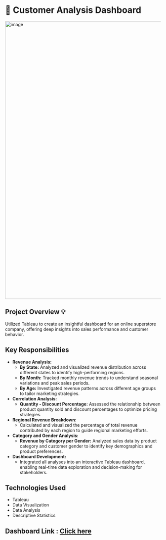 # 🔎 Customer Analysis Dashboard
<img width="898" alt="image" src="https://github.com/MuhammadAhsanBughio/Customer-Analysis-Sales/assets/139073097/12288442-b752-4a66-a221-89e019b39adf">

## Project Overview 💡
Utilized Tableau to create an insightful dashboard for an online superstore company, offering deep insights into sales performance and customer behavior.

## Key Responsibilities
- **Revenue Analysis:**
  - **By State:** Analyzed and visualized revenue distribution across different states to identify high-performing regions.
  - **By Month:** Tracked monthly revenue trends to understand seasonal variations and peak sales periods.
  - **By Age:** Investigated revenue patterns across different age groups to tailor marketing strategies.
- **Correlation Analysis:**
  - **Quantity - Discount Percentage:** Assessed the relationship between product quantity sold and discount percentages to optimize pricing strategies.
- **Regional Revenue Breakdown:**
  - Calculated and visualized the percentage of total revenue contributed by each region to guide regional marketing efforts.
- **Category and Gender Analysis:**
  - **Revenue by Category per Gender:** Analyzed sales data by product category and customer gender to identify key demographics and product preferences.
- **Dashboard Development:**
  - Integrated all analyses into an interactive Tableau dashboard, enabling real-time data exploration and decision-making for stakeholders.

## Technologies Used
- Tableau
- Data Visualization
- Data Analysis
- Descriptive Statistics

## Dashboard Link : [Click here](https://public.tableau.com/views/CustomerAnalysisSales_17092458355760/Dashboard1?:language=en-GB&:sid=&:display_count=n&:origin=viz_share_link)
